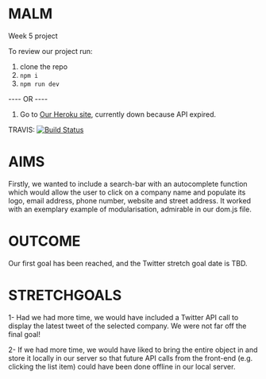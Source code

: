 # MALM
Week 5 project

To review our project run: 

1. clone the repo
2. `npm i`
3. `npm run dev`

---- OR ----

1. Go to [Our Heroku site](https://team-malm.herokuapp.com/), currently down because API expired.


TRAVIS: [![Build Status](https://travis-ci.org/fac-15/MALM.svg?branch=master)](https://travis-ci.org/fac-15/MALM)

# AIMS

Firstly, we wanted to include a search-bar with an autocomplete function which would allow the user to click on a company name and populate its logo, email address, phone number, website and street address. It worked with an exemplary example of modularisation, admirable in our dom.js file.

# OUTCOME

Our first goal has been reached, and the Twitter stretch goal date is TBD.

# STRETCHGOALS

1- Had we had more time, we would have included a Twitter API call to display the latest tweet of the selected company. We were not far off the final goal!

2- If we had more time, we would have liked to bring the entire object in and store it locally in our server so that future API calls from the front-end (e.g. clicking the list item) could have been done offline in our local server.

